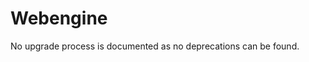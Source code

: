 <!-- NOTE: THIS FILE IS AUTOGENERATED. DO NOT EDIT BY HAND. -->
<!-- see templates/registry/markdown/attribute_namespace.md.j2 -->

# Webengine

No upgrade process is documented as no deprecations can be found.

